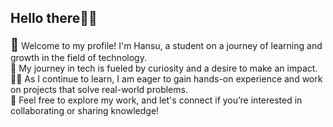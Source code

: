 <!--My Bio-->

### <h2>Hello there👋🏻</h2>

<span style="font-size: 20px;">🐸</span> Welcome to my profile! I'm Hansu, a student on a journey of learning and growth in the field of technology.<br> 
🔎 My journey in tech is fueled by curiosity and a desire to make an impact. <br> 
👨‍💻 As I continue to learn, I am eager to gain hands-on experience and work on projects that solve real-world problems. <br> 
🫰 Feel free to explore my work, and let's connect if you’re interested in collaborating or sharing knowledge!<br> 
  
